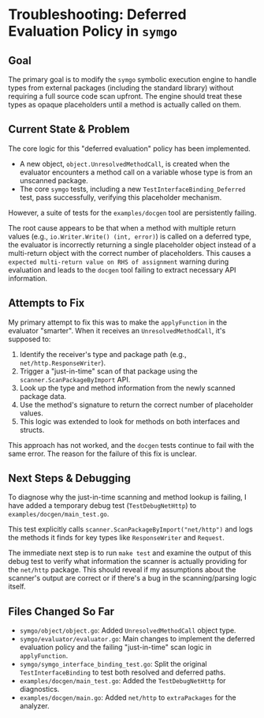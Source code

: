 # Troubleshooting: Deferred Evaluation Policy in `symgo`

## Goal

The primary goal is to modify the `symgo` symbolic execution engine to handle types from external packages (including the standard library) without requiring a full source code scan upfront. The engine should treat these types as opaque placeholders until a method is actually called on them.

## Current State & Problem

The core logic for this "deferred evaluation" policy has been implemented.

-   A new object, `object.UnresolvedMethodCall`, is created when the evaluator encounters a method call on a variable whose type is from an unscanned package.
-   The core `symgo` tests, including a new `TestInterfaceBinding_Deferred` test, pass successfully, verifying this placeholder mechanism.

However, a suite of tests for the `examples/docgen` tool are persistently failing.

The root cause appears to be that when a method with multiple return values (e.g., `io.Writer.Write() (int, error)`) is called on a deferred type, the evaluator is incorrectly returning a single placeholder object instead of a multi-return object with the correct number of placeholders. This causes a `expected multi-return value on RHS of assignment` warning during evaluation and leads to the `docgen` tool failing to extract necessary API information.

## Attempts to Fix

My primary attempt to fix this was to make the `applyFunction` in the evaluator "smarter". When it receives an `UnresolvedMethodCall`, it's supposed to:

1.  Identify the receiver's type and package path (e.g., `net/http.ResponseWriter`).
2.  Trigger a "just-in-time" scan of that package using the `scanner.ScanPackageByImport` API.
3.  Look up the type and method information from the newly scanned package data.
4.  Use the method's signature to return the correct number of placeholder values.
5.  This logic was extended to look for methods on both interfaces and structs.

This approach has not worked, and the `docgen` tests continue to fail with the same error. The reason for the failure of this fix is unclear.

## Next Steps & Debugging

To diagnose why the just-in-time scanning and method lookup is failing, I have added a temporary debug test (`TestDebugNetHttp`) to `examples/docgen/main_test.go`.

This test explicitly calls `scanner.ScanPackageByImport("net/http")` and logs the methods it finds for key types like `ResponseWriter` and `Request`.

The immediate next step is to run `make test` and examine the output of this debug test to verify what information the scanner is actually providing for the `net/http` package. This should reveal if my assumptions about the scanner's output are correct or if there's a bug in the scanning/parsing logic itself.

## Files Changed So Far

-   `symgo/object/object.go`: Added `UnresolvedMethodCall` object type.
-   `symgo/evaluator/evaluator.go`: Main changes to implement the deferred evaluation policy and the failing "just-in-time" scan logic in `applyFunction`.
-   `symgo/symgo_interface_binding_test.go`: Split the original `TestInterfaceBinding` to test both resolved and deferred paths.
-   `examples/docgen/main_test.go`: Added the `TestDebugNetHttp` for diagnostics.
-   `examples/docgen/main.go`: Added `net/http` to `extraPackages` for the analyzer.
